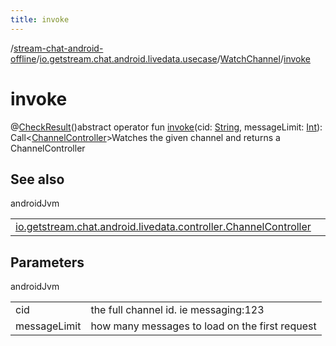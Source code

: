 ```yaml
---
title: invoke
---
```

/[stream-chat-android-offline](../../index.md)/[io.getstream.chat.android.livedata.usecase](../index.md)/[WatchChannel](index.md)/[invoke](invoke.md)  
  
  
  
# invoke  
@[CheckResult](https://developer.android.com/reference/kotlin/androidx/annotation/CheckResult.html)()abstract operator fun [invoke](invoke.md)(cid: [String](https://kotlinlang.org/api/latest/jvm/stdlib/kotlin/-string/index.html), messageLimit: [Int](https://kotlinlang.org/api/latest/jvm/stdlib/kotlin/-int/index.html)): Call&lt;[ChannelController](../../io.getstream.chat.android.livedata.controller/ChannelController/index.md)&gt;Watches the given channel and returns a ChannelController  
  
## See also  
  
androidJvm  
  
| | |
|---|---|
| <a name="io.getstream.chat.android.livedata.usecase/WatchChannel/invoke/#kotlin.String#kotlin.Int/PointingToDeclaration/"></a>[io.getstream.chat.android.livedata.controller.ChannelController](../../io.getstream.chat.android.livedata.controller/ChannelController/index.md)| <a name="io.getstream.chat.android.livedata.usecase/WatchChannel/invoke/#kotlin.String#kotlin.Int/PointingToDeclaration/"></a>|
  
  
  
## Parameters  
  
androidJvm  
  
| | |
|---|---|
| <a name="io.getstream.chat.android.livedata.usecase/WatchChannel/invoke/#kotlin.String#kotlin.Int/PointingToDeclaration/"></a>cid| <a name="io.getstream.chat.android.livedata.usecase/WatchChannel/invoke/#kotlin.String#kotlin.Int/PointingToDeclaration/"></a>the full channel id. ie messaging:123|
| <a name="io.getstream.chat.android.livedata.usecase/WatchChannel/invoke/#kotlin.String#kotlin.Int/PointingToDeclaration/"></a>messageLimit| <a name="io.getstream.chat.android.livedata.usecase/WatchChannel/invoke/#kotlin.String#kotlin.Int/PointingToDeclaration/"></a>how many messages to load on the first request|
  

